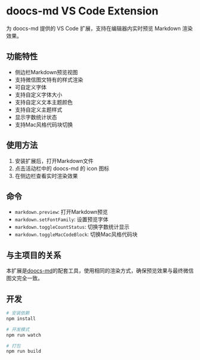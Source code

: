 # doocs-md VS Code Extension

为 doocs-md 提供的 VS Code 扩展，支持在编辑器内实时预览 Markdown 渲染效果。

## 功能特性

- 侧边栏Markdown预览视图
- 支持微信图文特有的样式渲染
- 可自定义字体
- 支持自定义字体大小
- 支持自定义文本主题颜色
- 支持自定义主题样式
- 显示字数统计状态
- 支持Mac风格代码块切换

## 使用方法

1. 安装扩展后，打开Markdown文件
2. 点击活动栏中的 doocs-md 的 icon 图标
3. 在侧边栏查看实时渲染效果

## 命令

- `markdown.preview`: 打开Markdown预览
- `markdown.setFontFamily`: 设置预览字体
- `markdown.toggleCountStatus`: 切换字数统计显示
- `markdown.toggleMacCodeBlock`: 切换Mac风格代码块

## 与主项目的关系

本扩展是[doocs-md](https://github.com/doocs/md)的配套工具，使用相同的渲染方式，确保预览效果与最终微信图文完全一致。

## 开发

```sh
# 安装依赖
npm install

# 开发模式
npm run watch

# 打包
npm run build
```
